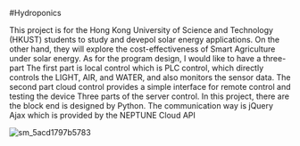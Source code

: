 #Hydroponics

This project is for the Hong Kong University of Science and Technology (HKUST) students to study and devepol solar energy applications. On the other hand, they will explore the cost-effectiveness of Smart Agriculture under solar energy. As for the program design, I would like to have a three-part 
The first part is local control which is PLC control, which directly controls the LIGHT, AIR, and WATER, and also monitors the sensor data.
The second part cloud control provides a simple interface for remote control and testing the device
Three parts of the server control. In this project, there are the block end is designed by Python. The communication way is jQuery Ajax which is provided by the NEPTUNE Cloud API

![sm_5acd1797b5783](https://github.com/Micxxxman/for-student/assets/82942566/3ac31621-57af-4523-a9db-ba01730e51af)
